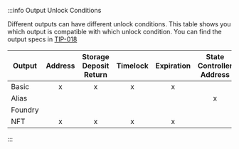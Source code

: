 :::info Output Unlock Conditions

Different outputs can have different unlock conditions. This table shows you which output is compatible with which unlock condition. You can find the output specs in [TIP-018](https://wiki.iota.org/tips/tips/TIP-0018)

| Output  | Address | Storage Deposit Return | Timelock | Expiration | State Controller Address | Governor Address | Immutable Alias Address |
| ------- | :-----: | :--------------------: | :------: | :--------: | :----------------------: | :--------------: | :---------------------: |
| Basic   |    x    |           x            |    x     |     x      |                          |                  |                         |
| Alias   |         |                        |          |            |            x             |        x         |                         |
| Foundry |         |                        |          |            |                          |                  |            x            |
| NFT     |    x    |           x            |    x     |     x      |                          |                  |                         |

:::
